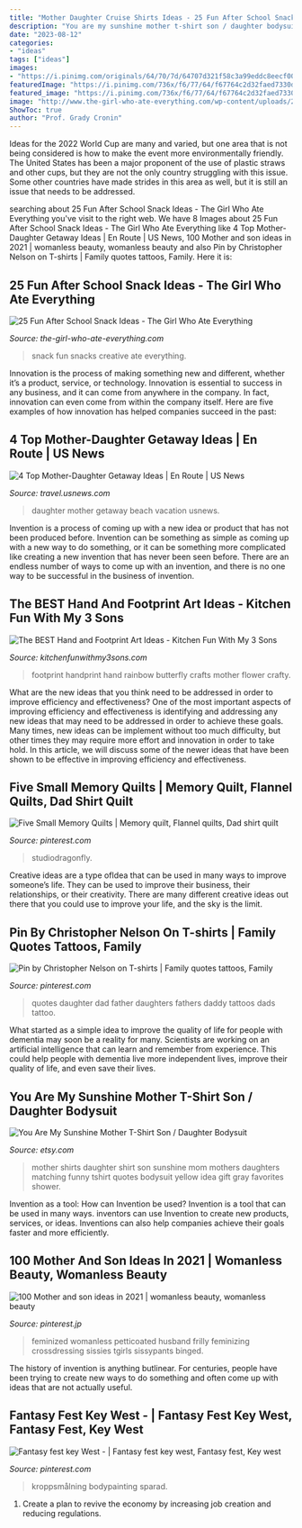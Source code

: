 ```yaml
---
title: "Mother Daughter Cruise Shirts Ideas - 25 Fun After School Snack Ideas"
description: "You are my sunshine mother t-shirt son / daughter bodysuit"
date: "2023-08-12"
categories:
- "ideas"
tags: ["ideas"]
images:
- "https://i.pinimg.com/originals/64/70/7d/64707d321f58c3a99eddc8eecf002d1d.jpg"
featuredImage: "https://i.pinimg.com/736x/f6/77/64/f67764c2d32faed7330d10473fab93f3.jpg"
featured_image: "https://i.pinimg.com/736x/f6/77/64/f67764c2d32faed7330d10473fab93f3.jpg"
image: "http://www.the-girl-who-ate-everything.com/wp-content/uploads/2017/07/Fun-After-School-Snack-Ideas-512x1024.png"
ShowToc: true
author: "Prof. Grady Cronin"
---
```



Ideas for the 2022 World Cup are many and varied, but one area that is not being considered is how to make the event more environmentally friendly. The United States has been a major proponent of the use of plastic straws and other cups, but they are not the only country struggling with this issue. Some other countries have made strides in this area as well, but it is still an issue that needs to be addressed.

	

		
searching about 25 Fun After School Snack Ideas - The Girl Who Ate Everything you've visit to the right web. We have 8 Images about 25 Fun After School Snack Ideas - The Girl Who Ate Everything like 4 Top Mother-Daughter Getaway Ideas | En Route | US News, 100 Mother and son ideas in 2021 | womanless beauty, womanless beauty and also Pin by Christopher Nelson on T-shirts | Family quotes tattoos, Family. Here it is:
		
    
## 25 Fun After School Snack Ideas - The Girl Who Ate Everything

<img loading=lazy src="http://www.the-girl-who-ate-everything.com/wp-content/uploads/2017/07/Fun-After-School-Snack-Ideas-512x1024.png" onerror="this.onerror=null;this.src='https://tse3.mm.bing.net/th?id=OIP.XzO75nGVWsSJ579ZcN_2cwHaO0&amp;pid=15.1';" alt="25 Fun After School Snack Ideas - The Girl Who Ate Everything">

_Source: the-girl-who-ate-everything.com_

>snack fun snacks creative ate everything. 

	

Innovation is the process of making something new and different, whether it’s a product, service, or technology. Innovation is essential to success in any business, and it can come from anywhere in the company. In fact, innovation can even come from within the company itself. Here are five examples of how innovation has helped companies succeed in the past:

    
## 4 Top Mother-Daughter Getaway Ideas | En Route | US News

<img loading=lazy src="http://media.beam.usnews.com/5b/5f/937875ae4a3c94b40238bbedfcd5/160518-motherdaughter-stock.jpg" onerror="this.onerror=null;this.src='https://tse2.mm.bing.net/th?id=OIP.SNIp8-fV-E5YL5XWd-JO-AHaE8&amp;pid=15.1';" alt="4 Top Mother-Daughter Getaway Ideas | En Route | US News">

_Source: travel.usnews.com_

>daughter mother getaway beach vacation usnews. 

	

Invention is a process of coming up with a new idea or product that has not been produced before. Invention can be something as simple as coming up with a new way to do something, or it can be something more complicated like creating a new invention that has never been seen before. There are an endless number of ways to come up with an invention, and there is no one way to be successful in the business of invention.

    
## The BEST Hand And Footprint Art Ideas - Kitchen Fun With My 3 Sons

<img loading=lazy src="https://kitchenfunwithmy3sons.com/wp-content/uploads/2016/02/the-best-handprint-and-footprint-crafts-and-art-ideas-32.jpg" onerror="this.onerror=null;this.src='https://tse2.mm.bing.net/th?id=OIP.PIry84IiaUc1aUv4h_DyTgHaJ6&amp;pid=15.1';" alt="The BEST Hand and Footprint Art Ideas - Kitchen Fun With My 3 Sons">

_Source: kitchenfunwithmy3sons.com_

>footprint handprint hand rainbow butterfly crafts mother flower crafty. 

	

What are the new ideas that you think need to be addressed in order to improve efficiency and effectiveness?
One of the most important aspects of improving efficiency and effectiveness is identifying and addressing any new ideas that may need to be addressed in order to achieve these goals. Many times, new ideas can be implement without too much difficulty, but other times they may require more effort and innovation in order to take hold. In this article, we will discuss some of the newer ideas that have been shown to be effective in improving efficiency and effectiveness.

    
## Five Small Memory Quilts | Memory Quilt, Flannel Quilts, Dad Shirt Quilt

<img loading=lazy src="https://i.pinimg.com/originals/64/70/7d/64707d321f58c3a99eddc8eecf002d1d.jpg" onerror="this.onerror=null;this.src='https://tse4.mm.bing.net/th?id=OIP.vmENkE3hcdjU2Ja3VCuMkQHaJ4&amp;pid=15.1';" alt="Five Small Memory Quilts | Memory quilt, Flannel quilts, Dad shirt quilt">

_Source: pinterest.com_

>studiodragonfly. 

	

Creative ideas are a type ofIdea that can be used in many ways to improve someone’s life. They can be used to improve their business, their relationships, or their creativity. There are many different creative ideas out there that you could use to improve your life, and the sky is the limit.

    
## Pin By Christopher Nelson On T-shirts | Family Quotes Tattoos, Family

<img loading=lazy src="https://i.pinimg.com/originals/ff/02/97/ff0297d98c7021418abc1d1587624abc.jpg" onerror="this.onerror=null;this.src='https://tse4.mm.bing.net/th?id=OIP.8rwTfokTK1ee6tyfPpH-iAHaHa&amp;pid=15.1';" alt="Pin by Christopher Nelson on T-shirts | Family quotes tattoos, Family">

_Source: pinterest.com_

>quotes daughter dad father daughters fathers daddy tattoos dads tattoo. 

	

What started as a simple idea to improve the quality of life for people with dementia may soon be a reality for many. Scientists are working on an artificial intelligence that can learn and remember from experience. This could help people with dementia live more independent lives, improve their quality of life, and even save their lives.

    
## You Are My Sunshine Mother T-Shirt Son / Daughter Bodysuit

<img loading=lazy src="https://img1.etsystatic.com/036/0/6635330/il_fullxfull.514334951_pc4d.jpg" onerror="this.onerror=null;this.src='https://tse1.mm.bing.net/th?id=OIP.SmsyvhEcOdJUsCntNoGeIQHaHa&amp;pid=15.1';" alt="You Are My Sunshine Mother T-Shirt Son / Daughter Bodysuit">

_Source: etsy.com_

>mother shirts daughter shirt son sunshine mom mothers daughters matching funny tshirt quotes bodysuit yellow idea gift gray favorites shower. 

	

Invention as a tool: How can Invention be used?
Invention is a tool that can be used in many ways. inventors can use Invention to create new products, services, or ideas. Inventions can also help companies achieve their goals faster and more efficiently.

    
## 100 Mother And Son Ideas In 2021 | Womanless Beauty, Womanless Beauty

<img loading=lazy src="https://i.pinimg.com/474x/00/67/53/006753f9228232f0337f7357b2f884b1.jpg" onerror="this.onerror=null;this.src='https://tse1.mm.bing.net/th?id=OIP.9ayW4D9vHVeyyfFgcKzHNwAAAA&amp;pid=15.1';" alt="100 Mother and son ideas in 2021 | womanless beauty, womanless beauty">

_Source: pinterest.jp_

>feminized womanless petticoated husband frilly feminizing crossdressing sissies tgirls sissypants binged. 

	

The history of invention is anything butlinear. For centuries, people have been trying to create new ways to do something and often come up with ideas that are not actually useful.

    
## Fantasy Fest Key West - | Fantasy Fest Key West, Fantasy Fest, Key West

<img loading=lazy src="https://i.pinimg.com/736x/f6/77/64/f67764c2d32faed7330d10473fab93f3.jpg" onerror="this.onerror=null;this.src='https://tse2.mm.bing.net/th?id=OIP.tmhcxE8zopp84MlaARO_iwHaLH&amp;pid=15.1';" alt="Fantasy fest key West - | Fantasy fest key west, Fantasy fest, Key west">

_Source: pinterest.com_

>kroppsmålning bodypainting sparad. 

	

1. Create a plan to revive the economy by increasing job creation and reducing regulations. 

